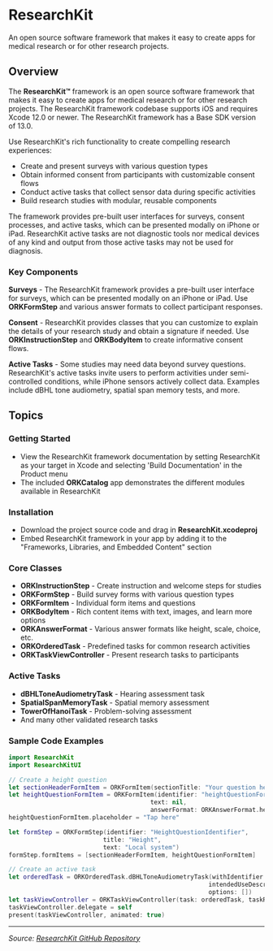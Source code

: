 # ResearchKit

An open source software framework that makes it easy to create apps for medical research or for other research projects.

## Overview

The **ResearchKit™** framework is an open source software framework that makes it easy to create apps for medical research or for other research projects. The ResearchKit framework codebase supports iOS and requires Xcode 12.0 or newer. The ResearchKit framework has a Base SDK version of 13.0.

Use ResearchKit's rich functionality to create compelling research experiences:

- Create and present surveys with various question types
- Obtain informed consent from participants with customizable consent flows
- Conduct active tasks that collect sensor data during specific activities
- Build research studies with modular, reusable components

The framework provides pre-built user interfaces for surveys, consent processes, and active tasks, which can be presented modally on iPhone or iPad. ResearchKit active tasks are not diagnostic tools nor medical devices of any kind and output from those active tasks may not be used for diagnosis.

### Key Components

**Surveys** - The ResearchKit framework provides a pre-built user interface for surveys, which can be presented modally on an iPhone or iPad. Use **ORKFormStep** and various answer formats to collect participant responses.

**Consent** - ResearchKit provides classes that you can customize to explain the details of your research study and obtain a signature if needed. Use **ORKInstructionStep** and **ORKBodyItem** to create informative consent flows.

**Active Tasks** - Some studies may need data beyond survey questions. ResearchKit's active tasks invite users to perform activities under semi-controlled conditions, while iPhone sensors actively collect data. Examples include dBHL tone audiometry, spatial span memory tests, and more.

## Topics

### Getting Started
- View the ResearchKit framework documentation by setting ResearchKit as your target in Xcode and selecting 'Build Documentation' in the Product menu
- The included **ORKCatalog** app demonstrates the different modules available in ResearchKit

### Installation
- Download the project source code and drag in **ResearchKit.xcodeproj**
- Embed ResearchKit framework in your app by adding it to the "Frameworks, Libraries, and Embedded Content" section

### Core Classes
- **ORKInstructionStep** - Create instruction and welcome steps for studies
- **ORKFormStep** - Build survey forms with various question types  
- **ORKFormItem** - Individual form items and questions
- **ORKBodyItem** - Rich content items with text, images, and learn more options
- **ORKAnswerFormat** - Various answer formats like height, scale, choice, etc.
- **ORKOrderedTask** - Predefined tasks for common research activities
- **ORKTaskViewController** - Present research tasks to participants

### Active Tasks
- **dBHLToneAudiometryTask** - Hearing assessment task
- **SpatialSpanMemoryTask** - Spatial memory assessment
- **TowerOfHanoiTask** - Problem-solving assessment
- And many other validated research tasks

### Sample Code Examples

```swift
import ResearchKit
import ResearchKitUI

// Create a height question
let sectionHeaderFormItem = ORKFormItem(sectionTitle: "Your question here.")
let heightQuestionFormItem = ORKFormItem(identifier: "heightQuestionFormItem1", 
                                       text: nil, 
                                       answerFormat: ORKAnswerFormat.heightAnswerFormat())
heightQuestionFormItem.placeholder = "Tap here"

let formStep = ORKFormStep(identifier: "HeightQuestionIdentifier", 
                          title: "Height", 
                          text: "Local system")
formStep.formItems = [sectionHeaderFormItem, heightQuestionFormItem]
```

```swift
// Create an active task
let orderedTask = ORKOrderedTask.dBHLToneAudiometryTask(withIdentifier: "dBHLToneAudiometryTaskIdentifier",
                                                       intendedUseDescription: nil, 
                                                       options: [])
let taskViewController = ORKTaskViewController(task: orderedTask, taskRun: nil)
taskViewController.delegate = self
present(taskViewController, animated: true)
```

---

*Source: [ResearchKit GitHub Repository](https://github.com/ResearchKit/ResearchKit)*